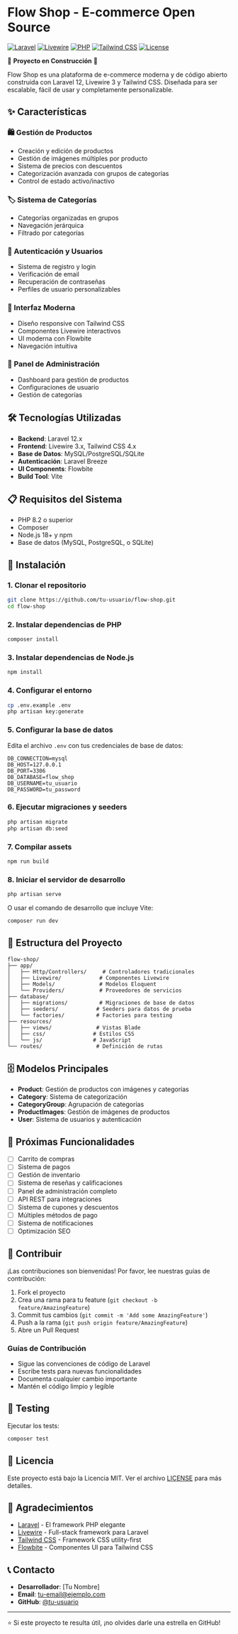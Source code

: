 # Flow Shop - E-commerce Open Source

[![Laravel](https://img.shields.io/badge/Laravel-12.x-red.svg)](https://laravel.com)
[![Livewire](https://img.shields.io/badge/Livewire-3.x-orange.svg)](https://livewire.laravel.com)
[![PHP](https://img.shields.io/badge/PHP-8.2+-blue.svg)](https://php.net)
[![Tailwind CSS](https://img.shields.io/badge/Tailwind-4.x-38B2AC.svg)](https://tailwindcss.com)
[![License](https://img.shields.io/badge/License-MIT-green.svg)](LICENSE)

🚧 **Proyecto en Construcción** 🚧

Flow Shop es una plataforma de e-commerce moderna y de código abierto construida con Laravel 12, Livewire 3 y Tailwind CSS. Diseñada para ser escalable, fácil de usar y completamente personalizable.

## ✨ Características

### 🛍️ Gestión de Productos
- Creación y edición de productos
- Gestión de imágenes múltiples por producto
- Sistema de precios con descuentos
- Categorización avanzada con grupos de categorías
- Control de estado activo/inactivo

### 🏷️ Sistema de Categorías
- Categorías organizadas en grupos
- Navegación jerárquica
- Filtrado por categorías

### 👤 Autenticación y Usuarios
- Sistema de registro y login
- Verificación de email
- Recuperación de contraseñas
- Perfiles de usuario personalizables

### 🎨 Interfaz Moderna
- Diseño responsive con Tailwind CSS
- Componentes Livewire interactivos
- UI moderna con Flowbite
- Navegación intuitiva

### 🔧 Panel de Administración
- Dashboard para gestión de productos
- Configuraciones de usuario
- Gestión de categorías

## 🛠️ Tecnologías Utilizadas

- **Backend**: Laravel 12.x
- **Frontend**: Livewire 3.x, Tailwind CSS 4.x
- **Base de Datos**: MySQL/PostgreSQL/SQLite
- **Autenticación**: Laravel Breeze
- **UI Components**: Flowbite
- **Build Tool**: Vite

## 📋 Requisitos del Sistema

- PHP 8.2 o superior
- Composer
- Node.js 18+ y npm
- Base de datos (MySQL, PostgreSQL, o SQLite)

## 🚀 Instalación

### 1. Clonar el repositorio
```bash
git clone https://github.com/tu-usuario/flow-shop.git
cd flow-shop
```

### 2. Instalar dependencias de PHP
```bash
composer install
```

### 3. Instalar dependencias de Node.js
```bash
npm install
```

### 4. Configurar el entorno
```bash
cp .env.example .env
php artisan key:generate
```

### 5. Configurar la base de datos
Edita el archivo `.env` con tus credenciales de base de datos:
```env
DB_CONNECTION=mysql
DB_HOST=127.0.0.1
DB_PORT=3306
DB_DATABASE=flow_shop
DB_USERNAME=tu_usuario
DB_PASSWORD=tu_password
```

### 6. Ejecutar migraciones y seeders
```bash
php artisan migrate
php artisan db:seed
```

### 7. Compilar assets
```bash
npm run build
```

### 8. Iniciar el servidor de desarrollo
```bash
php artisan serve
```

O usar el comando de desarrollo que incluye Vite:
```bash
composer run dev
```

## 📁 Estructura del Proyecto

```
flow-shop/
├── app/
│   ├── Http/Controllers/     # Controladores tradicionales
│   ├── Livewire/            # Componentes Livewire
│   ├── Models/              # Modelos Eloquent
│   └── Providers/           # Proveedores de servicios
├── database/
│   ├── migrations/          # Migraciones de base de datos
│   ├── seeders/            # Seeders para datos de prueba
│   └── factories/          # Factories para testing
├── resources/
│   ├── views/              # Vistas Blade
│   ├── css/               # Estilos CSS
│   └── js/                # JavaScript
└── routes/                 # Definición de rutas
```

## 🗄️ Modelos Principales

- **Product**: Gestión de productos con imágenes y categorías
- **Category**: Sistema de categorización
- **CategoryGroup**: Agrupación de categorías
- **ProductImages**: Gestión de imágenes de productos
- **User**: Sistema de usuarios y autenticación

## 🎯 Próximas Funcionalidades

- [ ] Carrito de compras
- [ ] Sistema de pagos
- [ ] Gestión de inventario
- [ ] Sistema de reseñas y calificaciones
- [ ] Panel de administración completo
- [ ] API REST para integraciones
- [ ] Sistema de cupones y descuentos
- [ ] Múltiples métodos de pago
- [ ] Sistema de notificaciones
- [ ] Optimización SEO

## 🤝 Contribuir

¡Las contribuciones son bienvenidas! Por favor, lee nuestras guías de contribución:

1. Fork el proyecto
2. Crea una rama para tu feature (`git checkout -b feature/AmazingFeature`)
3. Commit tus cambios (`git commit -m 'Add some AmazingFeature'`)
4. Push a la rama (`git push origin feature/AmazingFeature`)
5. Abre un Pull Request

### Guías de Contribución

- Sigue las convenciones de código de Laravel
- Escribe tests para nuevas funcionalidades
- Documenta cualquier cambio importante
- Mantén el código limpio y legible

## 🧪 Testing

Ejecutar los tests:
```bash
composer test
```

## 📝 Licencia

Este proyecto está bajo la Licencia MIT. Ver el archivo [LICENSE](LICENSE) para más detalles.

## 🙏 Agradecimientos

- [Laravel](https://laravel.com) - El framework PHP elegante
- [Livewire](https://livewire.laravel.com) - Full-stack framework para Laravel
- [Tailwind CSS](https://tailwindcss.com) - Framework CSS utility-first
- [Flowbite](https://flowbite.com) - Componentes UI para Tailwind CSS

## 📞 Contacto

- **Desarrollador**: [Tu Nombre]
- **Email**: tu-email@ejemplo.com
- **GitHub**: [@tu-usuario](https://github.com/tu-usuario)

---

⭐ Si este proyecto te resulta útil, ¡no olvides darle una estrella en GitHub! 